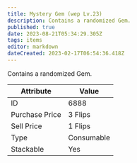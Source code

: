 ```yaml
---
title: Mystery Gem (wep Lv.23)
description: Contains a randomized Gem.
published: true
date: 2023-08-21T05:34:29.305Z
tags: items
editor: markdown
dateCreated: 2023-02-17T06:54:36.418Z
---
```


Contains a randomized Gem.

|Attribute|Value|
|-|-|
|ID|6888|
|Purchase Price|3 Flips|
|Sell Price|1 Flips|
|Type|Consumable|
|Stackable|Yes|

